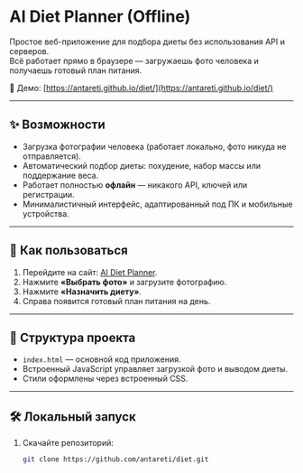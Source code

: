 # AI Diet Planner (Offline)

Простое веб-приложение для подбора диеты без использования API и серверов.  
Всё работает прямо в браузере — загружаешь фото человека и получаешь готовый план питания.

🔗 Демо: [https://antareti.github.io/diet/](https://antareti.github.io/diet/)

---

## ✨ Возможности
- Загрузка фотографии человека (работает локально, фото никуда не отправляется).
- Автоматический подбор диеты: похудение, набор массы или поддержание веса.
- Работает полностью **офлайн** — никакого API, ключей или регистрации.
- Минималистичный интерфейс, адаптированный под ПК и мобильные устройства.

---

## 🚀 Как пользоваться
1. Перейдите на сайт: [AI Diet Planner](https://antareti.github.io/diet/).  
2. Нажмите **«Выбрать фото»** и загрузите фотографию.  
3. Нажмите **«Назначить диету»**.  
4. Справа появится готовый план питания на день.  

---

## 📂 Структура проекта
- `index.html` — основной код приложения.  
- Встроенный JavaScript управляет загрузкой фото и выводом диеты.  
- Стили оформлены через встроенный CSS.  

---

## 🛠️ Локальный запуск
1. Скачайте репозиторий:
   ```bash
   git clone https://github.com/antareti/diet.git
